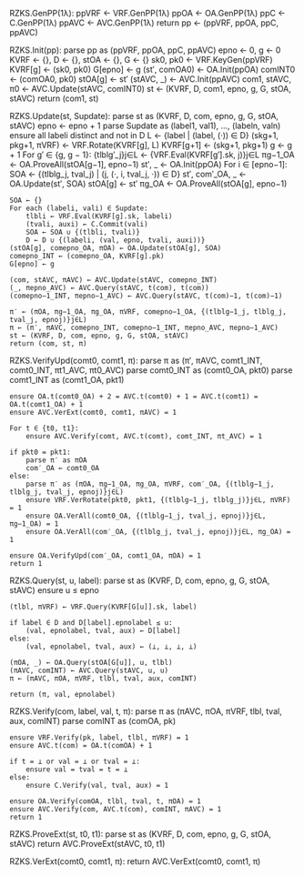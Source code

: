 RZKS.GenPP(1λ):
    ppVRF ← VRF.GenPP(1λ)
    ppOA ← OA.GenPP(1λ)
    ppC ← C.GenPP(1λ)
    ppAVC ← AVC.GenPP(1λ)
    return pp ← (ppVRF, ppOA, ppC, ppAVC)

RZKS.Init(pp):
    parse pp as (ppVRF, ppOA, ppC, ppAVC)
    epno ← 0, g ← 0
    KVRF ← {}, D ← {}, stOA ← {}, G ← {}
    sk0, pk0 ← VRF.KeyGen(ppVRF)
    KVRF[g] ← (sk0, pk0)
    G[epno] ← g
    (st′, comOA0) ← OA.Init(ppOA)
    comINT0 ← (comOA0, pk0)
    stOA[g] ← st′
    (stAVC, _) ← AVC.Init(ppAVC)
    com1, stAVC, π0 ← AVC.Update(stAVC, comINT0)
    st ← (KVRF, D, com1, epno, g, G, stOA, stAVC)
    return (com1, st)

RZKS.Update(st, Supdate):
    parse st as (KVRF, D, com, epno, g, G, stOA, stAVC)
    epno ← epno + 1
    parse Supdate as (label1, val1), ..., (labeln, valn)
    ensure all labeli distinct and not in D
    L ← {label | (label, (·)) ∈ D}
    (skg+1, pkg+1, πVRF) ← VRF.Rotate(KVRF[g], L)
    KVRF[g+1] ← (skg+1, pkg+1)
    g ← g + 1
    For g′ ∈ {g, g − 1}:
        {tlblg′_j}j∈L ← {VRF.Eval(KVRF[g′].sk, j)}j∈L
    πg−1_OA ← OA.ProveAll(stOA[g−1], epno−1)
    st′, _ ← OA.Init(ppOA)
    For i ∈ [epno−1]:
        SOA ← {(tlblg_j, tval_j) | (j, (·, i, tval_j, ·)) ∈ D}
        st′, com′_OA, _ ← OA.Update(st′, SOA)
    stOA[g] ← st′
    πg_OA ← OA.ProveAll(stOA[g], epno−1)

    SOA ← {}
    For each (labeli, vali) ∈ Supdate:
        tlbli ← VRF.Eval(KVRF[g].sk, labeli)
        (tvali, auxi) ← C.Commit(vali)
        SOA ← SOA ∪ {(tlbli, tvali)}
        D ← D ∪ {(labeli, (val, epno, tvali, auxi))}
    (stOA[g], comepno_OA, πOA) ← OA.Update(stOA[g], SOA)
    comepno_INT ← (comepno_OA, KVRF[g].pk)
    G[epno] ← g

    (com, stAVC, πAVC) ← AVC.Update(stAVC, comepno_INT)
    (_, πepno_AVC) ← AVC.Query(stAVC, t(com), t(com))
    (comepno−1_INT, πepno−1_AVC) ← AVC.Query(stAVC, t(com)−1, t(com)−1)

    π′ ← (πOA, πg−1_OA, πg_OA, πVRF, comepno−1_OA, {(tlblg−1_j, tlblg_j, tval_j, epnoj)}j∈L)
    π ← (π′, πAVC, comepno_INT, comepno−1_INT, πepno_AVC, πepno−1_AVC)
    st ← (KVRF, D, com, epno, g, G, stOA, stAVC)
    return (com, st, π)

RZKS.VerifyUpd(comt0, comt1, π):
    parse π as (π′, πAVC, comt1_INT, comt0_INT, πt1_AVC, πt0_AVC)
    parse comt0_INT as (comt0_OA, pkt0)
    parse comt1_INT as (comt1_OA, pkt1)

    ensure OA.t(comt0_OA) + 2 = AVC.t(comt0) + 1 = AVC.t(comt1) = OA.t(comt1_OA) + 1
    ensure AVC.VerExt(comt0, comt1, πAVC) = 1

    For t ∈ {t0, t1}:
        ensure AVC.Verify(comt, AVC.t(comt), comt_INT, πt_AVC) = 1

    if pkt0 = pkt1:
        parse π′ as πOA
        com′_OA ← comt0_OA
    else:
        parse π′ as (πOA, πg−1_OA, πg_OA, πVRF, com′_OA, {(tlblg−1_j, tlblg_j, tval_j, epnoj)}j∈L)
        ensure VRF.VerRotate(pkt0, pkt1, {(tlblg−1_j, tlblg_j)}j∈L, πVRF) = 1
        ensure OA.VerAll(comt0_OA, {(tlblg−1_j, tval_j, epnoj)}j∈L, πg−1_OA) = 1
        ensure OA.VerAll(com′_OA, {(tlblg_j, tval_j, epnoj)}j∈L, πg_OA) = 1

    ensure OA.VerifyUpd(com′_OA, comt1_OA, πOA) = 1
    return 1


RZKS.Query(st, u, label):
    parse st as (KVRF, D, com, epno, g, G, stOA, stAVC)
    ensure u ≤ epno

    (tlbl, πVRF) ← VRF.Query(KVRF[G[u]].sk, label)

    if label ∈ D and D[label].epnolabel ≤ u:
        (val, epnolabel, tval, aux) ← D[label]
    else:
        (val, epnolabel, tval, aux) ← (⊥, ⊥, ⊥, ⊥)

    (πOA, _) ← OA.Query(stOA[G[u]], u, tlbl)
    (πAVC, comINT) ← AVC.Query(stAVC, u, u)
    π ← (πAVC, πOA, πVRF, tlbl, tval, aux, comINT)

    return (π, val, epnolabel)

RZKS.Verify(com, label, val, t, π):
    parse π as (πAVC, πOA, πVRF, tlbl, tval, aux, comINT)
    parse comINT as (comOA, pk)

    ensure VRF.Verify(pk, label, tlbl, πVRF) = 1
    ensure AVC.t(com) = OA.t(comOA) + 1

    if t = ⊥ or val = ⊥ or tval = ⊥:
        ensure val = tval = t = ⊥
    else:
        ensure C.Verify(val, tval, aux) = 1

    ensure OA.Verify(comOA, tlbl, tval, t, πOA) = 1
    ensure AVC.Verify(com, AVC.t(com), comINT, πAVC) = 1
    return 1


RZKS.ProveExt(st, t0, t1):
    parse st as (KVRF, D, com, epno, g, G, stOA, stAVC)
    return AVC.ProveExt(stAVC, t0, t1)


RZKS.VerExt(comt0, comt1, π):
    return AVC.VerExt(comt0, comt1, π)
